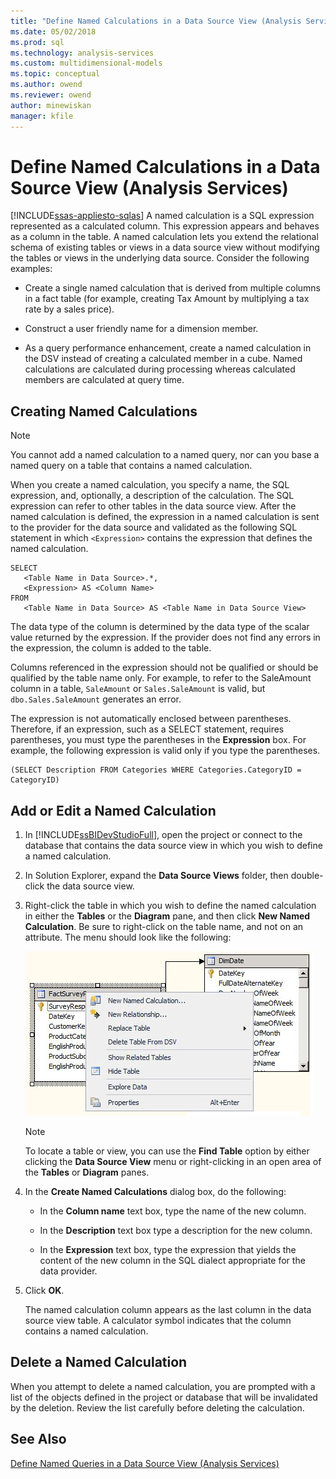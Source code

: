 ```yaml
---
title: "Define Named Calculations in a Data Source View (Analysis Services) | Microsoft Docs"
ms.date: 05/02/2018
ms.prod: sql
ms.technology: analysis-services
ms.custom: multidimensional-models
ms.topic: conceptual
ms.author: owend
ms.reviewer: owend
author: minewiskan
manager: kfile
---
```

# Define Named Calculations in a Data Source View (Analysis Services)
[!INCLUDE[ssas-appliesto-sqlas](../includes/ssas-appliesto-sqlas.md)]
  A named calculation is a SQL expression represented as a calculated column. This expression appears and behaves as a column in the table. A named calculation lets you extend the relational schema of existing tables or views in a data source view without modifying the tables or views in the underlying data source. Consider the following examples:  
  
-   Create a single named calculation that is derived from multiple columns in a fact table (for example, creating Tax Amount by multiplying a tax rate by a sales price).  
  
-   Construct a user friendly name for a dimension member.  
  
-   As a query performance enhancement, create a named calculation in the DSV instead of creating a calculated member in a cube. Named calculations are calculated during processing whereas calculated members are calculated at query time.  
  
## Creating Named Calculations  
  
> [!NOTE]  
>  You cannot add a named calculation to a named query, nor can you base a named query on a table that contains a named calculation.  
  
 When you create a named calculation, you specify a name, the SQL expression, and, optionally, a description of the calculation. The SQL expression can refer to other tables in the data source view. After the named calculation is defined, the expression in a named calculation is sent to the provider for the data source and validated as the following SQL statement in which `<Expression>` contains the expression that defines the named calculation.  
  
```  
SELECT   
   <Table Name in Data Source>.*,   
   <Expression> AS <Column Name>   
FROM   
   <Table Name in Data Source> AS <Table Name in Data Source View>  
```  
  
 The data type of the column is determined by the data type of the scalar value returned by the expression. If the provider does not find any errors in the expression, the column is added to the table.  
  
 Columns referenced in the expression should not be qualified or should be qualified by the table name only. For example, to refer to the SaleAmount column in a table, `SaleAmount` or `Sales.SaleAmount` is valid, but `dbo.Sales.SaleAmount` generates an error.  
  
 The expression is not automatically enclosed between parentheses. Therefore, if an expression, such as a SELECT statement, requires parentheses, you must type the parentheses in the **Expression** box. For example, the following expression is valid only if you type the parentheses.  
  
```  
(SELECT Description FROM Categories WHERE Categories.CategoryID = CategoryID)  
```  
  
## Add or Edit a Named Calculation  
  
1.  In [!INCLUDE[ssBIDevStudioFull](../includes/ssbidevstudiofull-md.md)], open the project or connect to the database that contains the data source view in which you wish to define a named calculation.  
  
2.  In Solution Explorer, expand the **Data Source Views** folder, then double-click the data source view.  
  
3.  Right-click the table in which you wish to define the named calculation in either the **Tables** or the **Diagram** pane, and then click **New Named Calculation**. Be sure to right-click on the table name, and not on an attribute. The menu should look like the following:  
  
     ![Screenshot of diagram workspace, right-click menu](../../analysis-services/multidimensional-models/media/ssas-olapdsv-diagram.gif "Screenshot of diagram workspace, right-click menu")  
  
    > [!NOTE]  
    >  To locate a table or view, you can use the **Find Table** option by either clicking the **Data Source View** menu or right-clicking in an open area of the **Tables** or **Diagram** panes.  
  
4.  In the **Create Named Calculations** dialog box, do the following:  
  
    -   In the **Column name** text box, type the name of the new column.  
  
    -   In the **Description** text box type a description for the new column.  
  
    -   In the **Expression** text box, type the expression that yields the content of the new column in the SQL dialect appropriate for the data provider.  
  
5.  Click **OK**.  
  
     The named calculation column appears as the last column in the data source view table. A calculator symbol indicates that the column contains a named calculation.  
  
## Delete a Named Calculation  
 When you attempt to delete a named calculation, you are prompted with a list of the objects defined in the project or database that will be invalidated by the deletion. Review the list carefully before deleting the calculation.  
  
## See Also  
 [Define Named Queries in a Data Source View &#40;Analysis Services&#41;](../../analysis-services/multidimensional-models/define-named-queries-in-a-data-source-view-analysis-services.md)  
  
  
